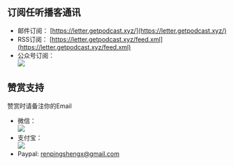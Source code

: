 

## 订阅任听播客通讯

- 邮件订阅： [https://letter.getpodcast.xyz/](https://letter.getpodcast.xyz/)
- RSS订阅： [https://letter.getpodcast.xyz/feed.xml](https://letter.getpodcast.xyz/feed.xml)
- 公众号订阅：  
  ![](https://i.loli.net/2019/12/13/4SU2y7NWEgv5lwJ.jpg)


## 赞赏支持
赞赏时请备注你的Email

- 微信：  
  ![](https://getpodcast.xyz/src/img/wx-zs.png)
- 支付宝：  
  ![](https://getpodcast.xyz/src/img/zfb-zs.png)
- Paypal: renpingshengx@gmail.com
